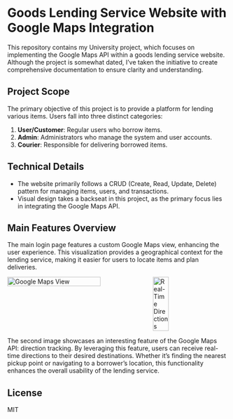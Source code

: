 # Goods Lending Service Website with Google Maps Integration
This repository contains my University project, which focuses on implementing the Google Maps API within a goods lending service website. Although the project is somewhat dated, I’ve taken the initiative to create comprehensive documentation to ensure clarity and understanding.

## Project Scope
The primary objective of this project is to provide a platform for lending various items. Users fall into three distinct categories:
1. **User/Customer**: Regular users who borrow items.
2. **Admin**: Administrators who manage the system and user accounts.
3. **Courier**: Responsible for delivering borrowed items.

## Technical Details
- The website primarily follows a CRUD (Create, Read, Update, Delete) pattern for managing items, users, and transactions.
- Visual design takes a backseat in this project, as the primary focus lies in integrating the Google Maps API.

## Main Features Overview
The main login page features a custom Google Maps view, enhancing the user experience. This visualization provides a geographical context for the lending service, making it easier for users to locate items and plan deliveries.

<div style="display: flex;">
    <img src="https://github.com/ndy-s/google-maps-api-goods-lending-website/assets/94002483/c2b2174a-c238-432f-8cf9-0f55e6039056" alt="Google Maps View" style="width: 65%; margin-right: 5px;">
    <img src="https://github.com/ndy-s/google-maps-api-goods-lending-website/assets/94002483/0ca8a32c-921e-4d77-8a9a-62b2f4909bb8" alt="Real-Time Directions" style="width: 27%;">
</div>

The second image showcases an interesting feature of the Google Maps API: direction tracking. By leveraging this feature, users can receive real-time directions to their desired destinations. Whether it’s finding the nearest pickup point or navigating to a borrower’s location, this functionality enhances the overall usability of the lending service.

## License
MIT
